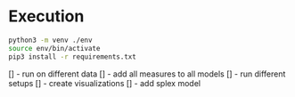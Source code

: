 # Execution

```bash
python3 -m venv ./env
source env/bin/activate
pip3 install -r requirements.txt
```

[] - run on different data
[] - add all measures to all models
[] - run different setups
[] - create visualizations
[] - add splex model